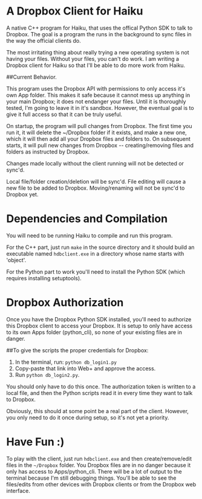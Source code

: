 # A Dropbox Client for Haiku

A native C++ program for Haiku, that uses the offical Python SDK to talk to Dropbox.
The goal is a program the runs in the background to sync files in the way the official clients do.

The most irritating thing about really trying a new operating system is not having your files.
Without your files, you can't do work.
I am writing a Dropbox client for Haiku so that I'll be able to do more work from Haiku.

##Current Behavior.

This program uses the Dropbox API with permissions to only access it's own App folder.
This makes it safe because it cannot mess up anything in your main Dropbox;
it does not endanger your files.
Until it is thoroughly tested, I'm going to leave it in it's sandbox.
However, the eventual goal is to give it full access so that it can be truly useful.

On startup, the program will pull changes from Dropbox.
The first time you run it, it will delete the ~/Dropbox folder if it exists,
and make a new one, which it will then add all your Dropbox files and folders to.
On subsequent starts, it will pull new changes from Dropbox
-- creating/removing files and folders as instructed by Dropbox.

Changes made locally without the client running will not be detected or sync'd.

Local file/folder creation/deletion will be sync'd.
File editing will cause a new file to be added to Dropbox.
Moving/renaming will not be sync'd to Dropbox yet.

# Dependencies and Compilation

You will need to be running Haiku to compile and run this program.

For the C++ part, just run `make` in the source directory
and it should build an executable named `hdbclient.exe`
in a directory whose name starts with 'object'.

For the Python part to work you'll need to install the Python SDK
(which requires installing setuptools).

# Dropbox Authorization

Once you have the Dropbox Python SDK installed,
you'll need to authorize this Dropbox client to access your Dropbox.
It is setup to only have access to its own Apps folder (python_cli),
so none of your existing files are in danger.

##To give the scripts the proper credentials for Dropbox:

1. In the terminal, run: `python db_login1.py`
2. Copy-paste that link into Web+ and approve the access.
3. Run `python db_login2.py`.

You should only have to do this once.
The authorization token is written to a local file,
and then the Python scripts read it in every time they want to talk to Dropbox.

Obviously, this should at some point be a real part of the client.
However, you only need to do it once during setup, so it's not yet a priority.

# Have Fun :)

To play with the client, just run `hdbclient.exe`
and then create/remove/edit files in the `~/Dropbox` folder.
You Dropbox files are in no danger because it only has access to Apps/python_cli.
There will be a lot of output to the terminal because I'm still debugging things.
You'll be able to see the files/edits from other devices
with Dropbox clients or from the Dropbox web interface.
